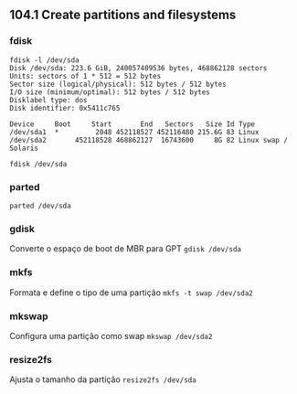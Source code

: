 ## 104.1 Create partitions and filesystems

### fdisk
```
fdisk -l /dev/sda
Disk /dev/sda: 223.6 GiB, 240057409536 bytes, 468862128 sectors
Units: sectors of 1 * 512 = 512 bytes
Sector size (logical/physical): 512 bytes / 512 bytes
I/O size (minimum/optimal): 512 bytes / 512 bytes
Disklabel type: dos
Disk identifier: 0x5411c765

Device     Boot     Start       End   Sectors   Size Id Type
/dev/sda1  *         2048 452118527 452116480 215.6G 83 Linux
/dev/sda2       452118528 468862127  16743600     8G 82 Linux swap / Solaris

fdisk /dev/sda
```
### parted
`parted /dev/sda`

### gdisk

Converte o espaço de boot de MBR para GPT `gdisk /dev/sda`

### mkfs

Formata e define o tipo de uma partição `mkfs -t swap /dev/sda2`

### mkswap

Configura uma partição como swap `mkswap /dev/sda2`

### resize2fs

Ajusta o tamanho da partição `resize2fs /dev/sda`

